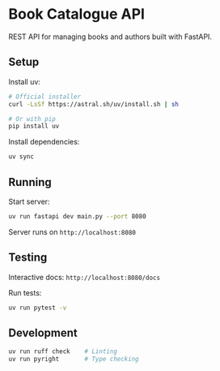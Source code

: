 # Book Catalogue API

REST API for managing books and authors built with FastAPI.

## Setup

Install uv:
```bash
# Official installer
curl -LsSf https://astral.sh/uv/install.sh | sh

# Or with pip
pip install uv
```

Install dependencies:
```bash
uv sync
```

## Running

Start server:
```bash
uv run fastapi dev main.py --port 8080
```

Server runs on `http://localhost:8080`

## Testing

Interactive docs: `http://localhost:8080/docs`

Run tests:
```bash
uv run pytest -v
```

## Development

```bash
uv run ruff check    # Linting
uv run pyright       # Type checking
```
